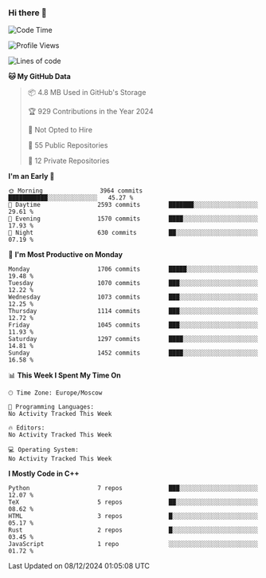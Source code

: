 ### Hi there 👋

<!--
**SemenMartynov/SemenMartynov** is a ✨ _special_ ✨ repository because its `README.md` (this file) appears on your GitHub profile.

Here are some ideas to get you started:

- 🔭 I’m currently working on ...
- 🌱 I’m currently learning ...
- 👯 I’m looking to collaborate on ...
- 🤔 I’m looking for help with ...
- 💬 Ask me about ...
- 📫 How to reach me: ...
- 😄 Pronouns: ...
- ⚡ Fun fact: ...
-->

<!--START_SECTION:waka-->
![Code Time](http://img.shields.io/badge/Code%20Time-0%20secs-blue)

![Profile Views](http://img.shields.io/badge/Profile%20Views-1-blue)

![Lines of code](https://img.shields.io/badge/From%20Hello%20World%20I%27ve%20Written-6.8%20million%20lines%20of%20code-blue)

**🐱 My GitHub Data** 

> 📦 4.8 MB Used in GitHub's Storage 
 > 
> 🏆 929 Contributions in the Year 2024
 > 
> 🚫 Not Opted to Hire
 > 
> 📜 55 Public Repositories 
 > 
> 🔑 12 Private Repositories 
 > 
**I'm an Early 🐤** 

```text
🌞 Morning                3964 commits        ███████████░░░░░░░░░░░░░░   45.27 % 
🌆 Daytime                2593 commits        ███████░░░░░░░░░░░░░░░░░░   29.61 % 
🌃 Evening                1570 commits        ████░░░░░░░░░░░░░░░░░░░░░   17.93 % 
🌙 Night                  630 commits         ██░░░░░░░░░░░░░░░░░░░░░░░   07.19 % 
```
📅 **I'm Most Productive on Monday** 

```text
Monday                   1706 commits        █████░░░░░░░░░░░░░░░░░░░░   19.48 % 
Tuesday                  1070 commits        ███░░░░░░░░░░░░░░░░░░░░░░   12.22 % 
Wednesday                1073 commits        ███░░░░░░░░░░░░░░░░░░░░░░   12.25 % 
Thursday                 1114 commits        ███░░░░░░░░░░░░░░░░░░░░░░   12.72 % 
Friday                   1045 commits        ███░░░░░░░░░░░░░░░░░░░░░░   11.93 % 
Saturday                 1297 commits        ████░░░░░░░░░░░░░░░░░░░░░   14.81 % 
Sunday                   1452 commits        ████░░░░░░░░░░░░░░░░░░░░░   16.58 % 
```


📊 **This Week I Spent My Time On** 

```text
🕑︎ Time Zone: Europe/Moscow

💬 Programming Languages: 
No Activity Tracked This Week

🔥 Editors: 
No Activity Tracked This Week

💻 Operating System: 
No Activity Tracked This Week
```

**I Mostly Code in C++** 

```text
Python                   7 repos             ███░░░░░░░░░░░░░░░░░░░░░░   12.07 % 
TeX                      5 repos             ██░░░░░░░░░░░░░░░░░░░░░░░   08.62 % 
HTML                     3 repos             █░░░░░░░░░░░░░░░░░░░░░░░░   05.17 % 
Rust                     2 repos             █░░░░░░░░░░░░░░░░░░░░░░░░   03.45 % 
JavaScript               1 repo              ░░░░░░░░░░░░░░░░░░░░░░░░░   01.72 % 
```




 Last Updated on 08/12/2024 01:05:08 UTC
<!--END_SECTION:waka-->